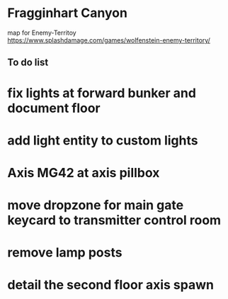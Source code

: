 # Fragginhart Canyon
map for Enemy-Territoy https://www.splashdamage.com/games/wolfenstein-enemy-territory/

## To do list
# fix lights at forward bunker and document floor
# add light entity to custom lights
# Axis MG42 at axis pillbox
# move dropzone for main gate keycard to transmitter control room
# remove lamp posts
# detail the second floor axis spawn 

